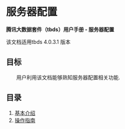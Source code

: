 # 服务器配置

**腾讯大数据套件（tbds）用户手册 - 服务器配置**

该文档适用tbds 4.0.3.1 版本

## 目标

  用户利用该文档能够熟知服务器配置相关功能.

## 目录

1. [基本介绍](introduce.md)
2. [操作指南](operation.md)

